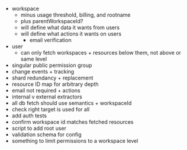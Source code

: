 - workspace
  - minus usage threshold, billing, and rootname
  - plus parentWorkspaceId?
  - will define what data it wants from users
  - will define what actions it wants on users
    - email verification
- user
  - can only fetch workspaces + resources below them, not above or same level
- singular public permission group
- change events + tracking
- shard redundancy + replacement
- resource ID map for arbitrary depth
- email not required + actions
- internal v external extractors
- all db fetch should use semantics + workspaceId
- check right target is used for all
- add auth tests
- confirm workspace id matches fetched resources
- script to add root user
- validation schema for config
- something to limit permissions to a workspace level
